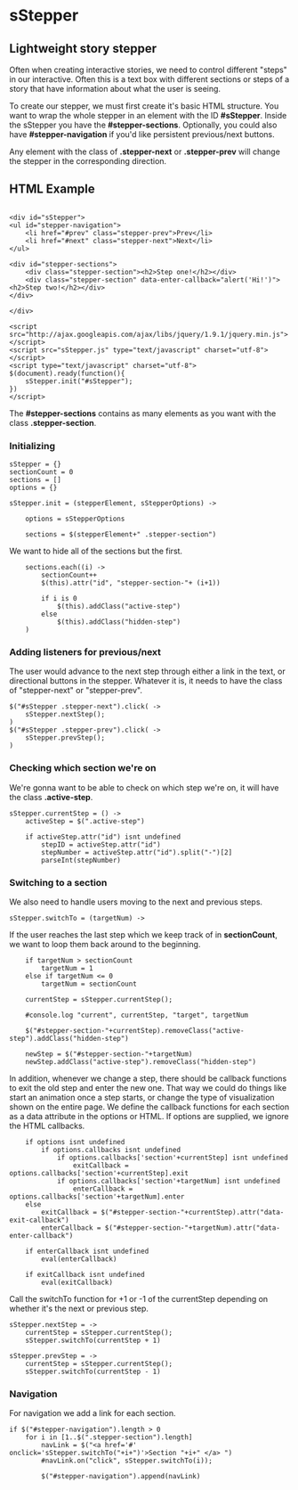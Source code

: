 # sStepper
## Lightweight story stepper

Often when creating interactive stories, we need to control different "steps" in our interactive. Often this is a text box with different sections or steps of a story that have information about what the user is seeing. 

To create our stepper, we must first create it's basic HTML structure. You want to wrap the whole stepper in an element with the ID **#sStepper**. Inside the sStepper you have the **#stepper-sections**. Optionally, you could also have **#stepper-navigation** if you'd like persistent previous/next buttons.

Any element with the class of **.stepper-next** or **.stepper-prev** will change the stepper in the corresponding direction.

## HTML Example
```

<div id="sStepper">
<ul id="stepper-navigation">
    <li href="#prev" class="stepper-prev">Prev</li>
    <li href="#next" class="stepper-next">Next</li>
</ul>

<div id="stepper-sections">
    <div class="stepper-section"><h2>Step one!</h2></div>
    <div class="stepper-section" data-enter-callback="alert('Hi!')"><h2>Step two!</h2></div>
</div>

</div>

<script src="http://ajax.googleapis.com/ajax/libs/jquery/1.9.1/jquery.min.js"></script>
<script src="sStepper.js" type="text/javascript" charset="utf-8"></script>        
<script type="text/javascript" charset="utf-8">
$(document).ready(function(){
    sStepper.init("#sStepper");
})
</script>
```

The **#stepper-sections** contains as many elements as you want with the class **.stepper-section**. 
    
### Initializing
    
    sStepper = {}
    sectionCount = 0
    sections = []
    options = {}
    
    sStepper.init = (stepperElement, sStepperOptions) ->   
    
        options = sStepperOptions
    
        sections = $(stepperElement+" .stepper-section")
    

We want to hide all of the sections but the first.

        sections.each((i) ->
            sectionCount++
            $(this).attr("id", "stepper-section-"+ (i+1))
        
            if i is 0
                $(this).addClass("active-step")
            else
                $(this).addClass("hidden-step")
        )
    
### Adding listeners for previous/next    
The user would advance to the next step through either a link in the text, or directional buttons in the stepper. Whatever it is, it needs to have the class of "stepper-next" or "stepper-prev".

    $("#sStepper .stepper-next").click( -> 
        sStepper.nextStep();
    )
    $("#sStepper .stepper-prev").click( ->    
        sStepper.prevStep();
    )

### Checking which section we're on
    
We're gonna want to be able to check on which step we're on, it will have the class **.active-step**.     
    
    sStepper.currentStep = () ->
        activeStep = $(".active-step")

        if activeStep.attr("id") isnt undefined
            stepID = activeStep.attr("id")
            stepNumber = activeStep.attr("id").split("-")[2]        
            parseInt(stepNumber)


### Switching to a section        
We also need to handle users moving to the next and previous steps.
        
    sStepper.switchTo = (targetNum) ->        
        
If the user reaches the last step which we keep track of in **sectionCount**, we want to loop them back around to the beginning.
         
        if targetNum > sectionCount
            targetNum = 1
        else if targetNum <= 0
            targetNum = sectionCount
            
        currentStep = sStepper.currentStep();
        
        #console.log "current", currentStep, "target", targetNum
        
        $("#stepper-section-"+currentStep).removeClass("active-step").addClass("hidden-step")                
        
        newStep = $("#stepper-section-"+targetNum)        
        newStep.addClass("active-step").removeClass("hidden-step")

        
In addition, whenever we change a step, there should be callback functions to exit the old step and enter the new one. That way we could do things like start an animation once a step starts, or change the type of visualization shown on the entire page. We define the callback functions for each section as a data attribute in the options or HTML. If options are supplied, we ignore the HTML callbacks.        
    
        if options isnt undefined
            if options.callbacks isnt undefined
                if options.callbacks['section'+currentStep] isnt undefined
                    exitCallback = options.callbacks['section'+currentStep].exit
                if options.callbacks['section'+targetNum] isnt undefined
                    enterCallback = options.callbacks['section'+targetNum].enter
        else
            exitCallback = $("#stepper-section-"+currentStep).attr("data-exit-callback")
            enterCallback = $("#stepper-section-"+targetNum).attr("data-enter-callback")
        
        if enterCallback isnt undefined
            eval(enterCallback)

        if exitCallback isnt undefined
            eval(exitCallback)

Call the switchTo function for +1 or -1 of the currentStep depending on whether it's the next or previous step.                                
    
    sStepper.nextStep = ->    
        currentStep = sStepper.currentStep();
        sStepper.switchTo(currentStep + 1)            

    sStepper.prevStep = ->
        currentStep = sStepper.currentStep();
        sStepper.switchTo(currentStep - 1) 
        
        
### Navigation        
For navigation we add a link for each section.

    if $("#stepper-navigation").length > 0   
        for i in [1..$(".stepper-section").length]
            navLink = $("<a href='#' onclick='sStepper.switchTo("+i+")'>Section "+i+" </a> ")
            #navLink.on("click", sStepper.switchTo(i));
        
            $("#stepper-navigation").append(navLink)

            
        
    
    
